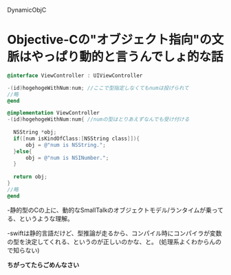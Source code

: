 DynamicObjC

Objective-Cの"オブジェクト指向"の文脈はやっぱり動的と言うんでしょ的な話
===========
~~~~Objective-C
@interface ViewController : UIViewController

-(id)hogehogeWithNum:num; //ここで型指定しなくてもnumは投げられて
//略
@end

@implementation ViewController
-(id)hogehogeWithNum:num{ //numの型はとりあえずなんでも受け付ける
  
  NSString *obj;
  if([num isKindOfClass:[NSString class]]){
      obj = @"num is NSString.";
  }else{
      obj = @"num is NSINumber.";
  }
  
  return obj;
}
//略
@end
~~~~  

-静的型のCの上に、動的なSmallTalkのオブジェクトモデル/ランタイムが乗ってる、というような理解。

-swiftは静的言語だけど、型推論が走るから、コンパイル時にコンパイラが変数の型を決定してくれる、というのが正しいのかな、と。
(処理系よくわからんので知らない)

__ちがってたらごめんなさい__
